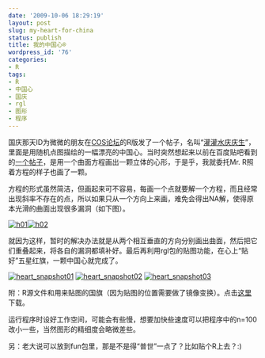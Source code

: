 ```yaml
---
date: '2009-10-06 18:29:19'
layout: post
slug: my-heart-for-china
status: publish
title: 我的中国心®
wordpress_id: '76'
categories:
- R
tags:
- R
- 中国心
- 国庆
- rgl
- 图形
- 程序
---
```


国庆那天ID为微微的朋友在[COS论坛](http://cos.name)的R版发了一个帖子，名叫“[灌灌水庆庆生](http://cos.name/bbs/read.php?tid=16743)”，里面是用随机点图描绘的一幅漂亮的中国心。当时突然想起来以前在百度贴吧看到的[一个帖子](http://tieba.baidu.com/f?ct=335675392&tn=baiduPostBrowser&sc=5137217861&z=511497934&pn=0&rn=30&lm=0&word=%CA%FD%D1%A7#5137217861)，是用一个曲面方程画出一颗立体的心形，于是乎，我就委托Mr. R照着方程的样子也画了一颗。

方程的形式虽然简洁，但画起来可不容易，每画一个点就要解一个方程，而且经常出现斜率不存在的点，所以如果只从一个方向上来画，难免会得出NA解，使得原本光滑的曲面出现很多漏洞（如下图）。

[![h01](https://i.imgur.com/K6Bs7Hu.png)](https://i.imgur.com/K6Bs7Hu.png)[![h02](https://i.imgur.com/2W5SI5r.png)](https://i.imgur.com/2W5SI5r.png)

就因为这样，暂时的解决办法就是从两个相互垂直的方向分别画出曲面，然后把它们重叠起来，将各自的漏洞都填补好。最后再利用rgl包的贴图功能，在心上“贴好”五星红旗，一颗中国心就完成了。

[![heart_snapshot01](https://i.imgur.com/N7XYXTo.png)](https://i.imgur.com/N7XYXTo.png) [![heart_snapshot02](https://i.imgur.com/9CGqGHa.png)](https://i.imgur.com/9CGqGHa.png) [![heart_snapshot03](https://i.imgur.com/SwDd22K.png)](https://i.imgur.com/SwDd22K.png)

附：R源文件和用来贴图的国旗（因为贴图的位置需要做了镜像变换）。点击[这里](https://bitbucket.org/yixuan/cn/downloads/myChina.zip)下载。

运行程序时设好工作空间，可能会有些慢，想要加快些速度可以把程序中的n=100改小一些，当然图形的精细度会略微差些。

另：老大说可以放到fun包里，那是不是得“普世”一点了？比如贴个R上去？:)
